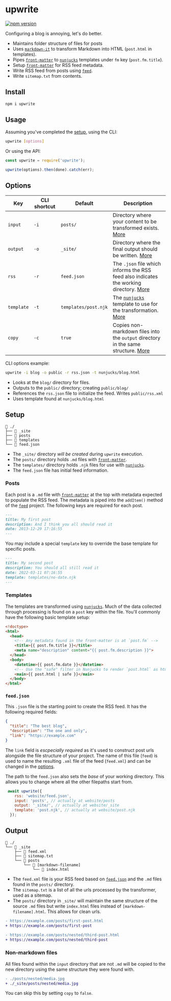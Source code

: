 # upwrite
[![npm version](https://img.shields.io/npm/v/upwrite.svg)](https://www.npmjs.com/package/upwrite)

Configuring a blog is annoying, let's do better.

- Maintains folder structure of files for posts
- Uses [`markdown-it`] to transform Markdown into HTML (`post.html` in templates).
- Pipes [`front-matter`] to [`nunjucks`] templates under `fm` key (`post.fm.title`).
- Setup [`front-matter`] for RSS feed metadata.
- Write RSS feed from posts using [`feed`].
- Write `sitemap.txt` from contents.

## Install

```sh
npm i upwrite
```

## Usage

Assuming you've completed the [setup](#setup), using the CLI:

```sh
upwrite [options]
```

Or using the API:

```js
const upwrite = require('upwrite');

upwrite(options).then(done).catch(err);
```

## Options

| Key | CLI shortcut | Default | Description |
| --- | ------------ | ------- | ----------- |
| `input` | `-i` | `posts/` | Directory where your content to be transformed exists. [More](#posts) |
| `output` | `-o` | `_site/` | Directory where the final output should be written. [More](#output) |
| `rss` | `-r` | `feed.json` | The `.json` file which informs the RSS feed also indicates the working directory. [More](#feedjson) |
| `template` | `-t` | `templates/post.njk` | The [`nunjucks`] template to use for the transformation. [More](#Templates) |
| `copy` | `-c` | `true` | Copies non-markdown files into the `output` directory in the same structure. [More](#non-markdown-files) |

CLI options example:

```sh
upwrite -i blog -o public -r rss.json -t nunjucks/blog.html
```

- Looks at the `blog/` directory for files.
- Outputs to the `public/` directory; creating `public/blog/`
- References the `rss.json` file to initialize the feed. Writes `public/rss.xml`
- Uses template found at `nunjucks/blog.html`
## Setup

```text
📁 ./
├── 📁 _site
├── 📁 posts
├── 📁 templates
└── 📄 feed.json
```

- The `_site/` directory *will be created* during `upwrite` execution.
- The `posts/` directory holds `.md` files with [`front-matter`].
- The `templates/` directory holds `.njk` files for use with [`nunjucks`].
- The `feed.json` file has initial feed information.

### Posts

Each post is a `.md` file with [`front-matter`] at the top with metadata expected to populate the RSS feed. The metadata is piped into the `addItem()` method of the [`feed`] project. The following keys are required for each post.

```md
---
title: My first post
description: And I think you all should read it
date: 2013-12-29 17:16:55
---
```

You may include a special `template` key to override the base template for specific posts.

```md
---
title: My second post
description: You should all still read it
date: 2022-03-11 07:16:55
template: templates/no-date.njk
---
```

### Templates

The templates are transformed using [`nunjucks`]. Much of the data collected through processing is found on a `post` key within the file. You'll commonly have the following basic template setup:

```html
<!doctype>
<html>
  <head>
    <!-- Any metadata found in the front-matter is at `post.fm` -->
    <title>{{ post.fm.title }}</title>
    <meta name="description" content="{{ post.fm.description }}">
  </head>
  <body>
    <datetime>{{ post.fm.date }}</datetime>
    <!-- Use the "safe" filter in Nunjucks to render `post.html` as html -->
    <main>{{ post.html | safe }}</main>
  </body>
</html>
```

### `feed.json`

This `.json` file is the starting point to create the RSS feed. It has the following required fields:

```json
{
  "title": "The best blog",
  "description": "The one and only",
  "link": "https://example.com"
}
```

The `link` field is *escpecially required* as it's used to construct post urls alongside the file structure of your project. The name of this file (`feed`) is used to name the resulting `.xml` file of the feed (`feed.xml`) and can be changed in the [options](#options).

The path to the `feed.json` also sets the *base* of your working directory. This allows you to change where all the other filepaths start from.

```js
 await upwrite({
    rss: 'website/feed.json',
    input: 'posts', // actually at website/posts
    output: '_site/', // actually at website/_site
    template: 'post.njk', // actually at website/post.njk
  });
```

## Output

```text
📁 ./
└── 📁 _site
    ├── 📄 feed.xml
    ├── 📄 sitemap.txt
    └── 📁 posts
        └── 📁 [markdown-filename]
            └── 📄 index.html
```

- The `feed.xml` file is your RSS feed based on [`feed.json`](#feedjson) and the `.md` files found in the `posts/` directory.
- The `sitemap.txt` is a list of all the urls processed by the transformer, used as a sitemap.
- The `posts/` directory in `_site/` will maintain the same structure of the source `.md` files but write `index.html` files instead of `[markdown-filename].html`. This allows for clean urls.

```diff
- https://example.com/posts/first-post.html
+ https://example.com/posts/first-post

- https://example.com/posts/nested/third-post.html
+ https://example.com/posts/nested/third-post
```

### Non-markdown files
All files found within the `input` directory that are not `.md` will be copied to the new directory using the same structure they were found with.

```diff
- ./posts/nested/media.jpg
+ ./_site/posts/nested/media.jpg
```

You can skip this by setting `copy` to `false`.

[`markdown-it`]: https://www.npmjs.com/package/markdown-it
[`front-matter`]: https://www.npmjs.com/package/front-matter
[`nunjucks`]: https://www.npmjs.com/package/nunjucks
[`feed`]: https://www.npmjs.com/package/feed